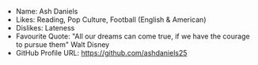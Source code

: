 - Name: Ash Daniels
- Likes: Reading, Pop Culture, Football (English & American)
- Dislikes: Lateness
- Favourite Quote: "All our dreams can come true, if we have the courage to pursue them" Walt Disney
- GitHub Profile URL: https://github.com/ashdaniels25